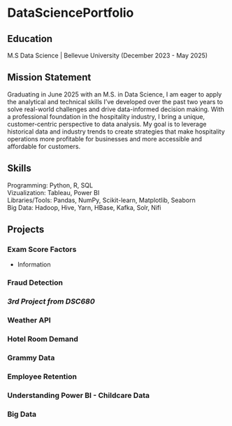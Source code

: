 # DataSciencePortfolio
## Education
M.S Data Science | Bellevue University (December 2023 - May 2025)

## Mission Statement
Graduating in June 2025 with an M.S. in Data Science, I am eager to apply the analytical and technical skills I’ve developed over the past two years to solve real-world challenges and drive data-informed decision making. With a professional foundation in the hospitality industry, I bring a unique, customer-centric perspective to data analysis. My goal is to leverage historical data and industry trends to create strategies that make hospitality operations more profitable for businesses and more accessible and affordable for customers.

## Skills
Programming: Python, R, SQL  
Vizualization: Tableau, Power BI  
Libraries/Tools: Pandas, NumPy, Scikit-learn, Matplotlib, Seaborn  
Big Data: Hadoop, Hive, Yarn, HBase, Kafka, Solr, Nifi  

## Projects
### Exam Score Factors
  - Information  
### Fraud Detection  
### *3rd Project from DSC680*  
### Weather API  
### Hotel Room Demand  
### Grammy Data  
### Employee Retention  
### Understanding Power BI - Childcare Data  
### Big Data  
